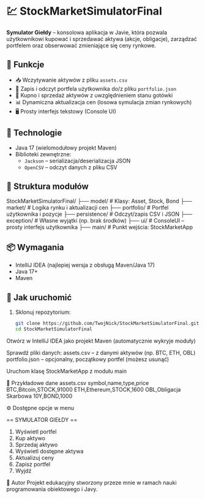 # 💹 StockMarketSimulatorFinal

**Symulator Giełdy** – konsolowa aplikacja w Javie, która pozwala użytkownikowi kupować i sprzedawać aktywa (akcje, obligacje), zarządzać portfelem oraz obserwować zmieniające się ceny rynkowe.

## 🚀 Funkcje

- 📥 Wczytywanie aktywów z pliku `assets.csv`
- 💾 Zapis i odczyt portfela użytkownika do/z pliku `portfolio.json`
- 💱 Kupno i sprzedaż aktywów z uwzględnieniem stanu gotówki
- 📊 Dynamiczna aktualizacja cen (losowa symulacja zmian rynkowych)
- 🖥️ Prosty interfejs tekstowy (Console UI)

## 🧠 Technologie

- Java 17 (wielomodułowy projekt Maven)
- Biblioteki zewnętrzne:
  - `Jackson` – serializacja/deserializacja JSON
  - `OpenCSV` – odczyt danych z pliku CSV

## 📁 Struktura modułów

StockMarketSimulatorFinal/
├── model/ # Klasy: Asset, Stock, Bond
├── market/ # Logika rynku i aktualizacji cen
├── portfolio/ # Portfel użytkownika i pozycje
├── persistence/ # Odczyt/zapis CSV i JSON
├── exception/ # Własne wyjątki (np. brak środków)
├── ui/ # ConsoleUI – prosty interfejs użytkownika
├── main/ # Punkt wejścia: StockMarketApp

## 📦 Wymagania

- IntelliJ IDEA (najlepiej wersja z obsługą Maven/Java 17)
- Java 17+
- Maven

## 🔧 Jak uruchomić

1. Sklonuj repozytorium:
   ```bash
   git clone https://github.com/TwojNick/StockMarketSimulatorFinal.git
   cd StockMarketSimulatorFinal
Otwórz w IntelliJ IDEA jako projekt Maven (automatycznie wykryje moduły)

Sprawdź pliki danych:
assets.csv – z danymi aktywów (np. BTC, ETH, OBL)
portfolio.json – opcjonalny, początkowy portfel (możesz usunąć)

Uruchom klasę StockMarketApp z modułu main

🧪 Przykładowe dane assets.csv
symbol,name,type,price
BTC,Bitcoin,STOCK,91000
ETH,Ethereum,STOCK,1600
OBL,Obligacja Skarbowa 10Y,BOND,1000

⚙️ Dostępne opcje w menu

== SYMULATOR GIEŁDY ==

1. Wyświetl portfel
2. Kup aktywo
3. Sprzedaj aktywo
4. Wyświetl dostępne aktywa
5. Aktualizuj ceny
6. Zapisz portfel
0. Wyjdź

🧠 Autor
Projekt edukacyjny stworzony przeze mnie w ramach nauki programowania obiektowego i Javy.
